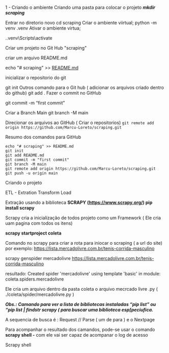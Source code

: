 1 - Criando o ambiente
Criando uma pasta para colocar o projeto 
  ***mkdir scraping*** 

Entrar no diretorio novo
cd scraping
Criar o ambiente viirtual;
python -m venv .venv
Ativar o ambiente virtua;

.\.venv\Scripts\activate

Criar um projeto no Git Hub "scraping"

criar um arquivo README.md

echo "# scraping" >> [README.md](http://readme.md/)

inicializar o repositorio do git

git init
Outros comando para o Git hub ( adicionar os arquivos criado dentro do github)
git add .
Fazer o commit no GitHub

git commit -m “first commit”

Criar a Branch Main
git branch -M main

Direcionar os arquivos ao GitHub ( Criar o repositorios)
`git remote add origin https://github.com/Marcu-Loreto/scraping.git`

Resumo dos comandos para GitHub

```
echo "# scraping" >> README.md
git init
git add README.md
git commit -m "first commit"
git branch -M main
git remote add origin https://github.com/Marcu-Loreto/scraping.git
git push -u origin main
```

Criando  o projeto

ETL - Extration Transform Load

Extração usando a biblioteca **SCRAPY (**https://www.scrapy.org/**)
pip install scrapy**

Scrapy cria a inicialização de todos projeto como um Framework ( Ele cria uam pagina com todos os itens)

**scrapy startproject coleta**

Comando no scrapy para criar a rota para iniocar o scraping ( a url do site) por exemplo:  https://lista.mercadolivre.com.br/tenis-corrida-masculino

scrapy genspider mercadolivre https://lista.mercadolivre.com.br/tenis-corrida-masculino

resultado: Created spider 'mercadolivre' using template 'basic' in module:
coleta.spiders.mercadolivre

Ele cria um arquivo dentro da pasta coleta o arquivo mecrcado livre .py (  ./coleta/spider/mercadolivre.py )

***Obs.: Camando para ver a lista de bibliotecas instaladas “pip list” ou “pip list | findstr scrapy ( para buscar uma biblioteca esp[peciufica.***

A sequencia de busca é : Request // Parse ( um de para ) e o Nextpage

Para acompanhar o resultado dos camandos, pode-se usar o comando **scrapy shell  -** com ele vai ser capaz de acompanar o log de acesso

Scrapy shell
 
